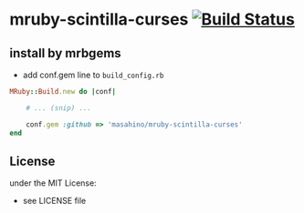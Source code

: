 # mruby-scintilla-curses   [![Build Status](https://travis-ci.org/masahino/mruby-scintilla-curses.svg?branch=master)](https://travis-ci.org/masahino/mruby-scintilla-curses)

## install by mrbgems
- add conf.gem line to `build_config.rb`

```ruby
MRuby::Build.new do |conf|

    # ... (snip) ...

    conf.gem :github => 'masahino/mruby-scintilla-curses'
end
```

## License
under the MIT License:
- see LICENSE file
